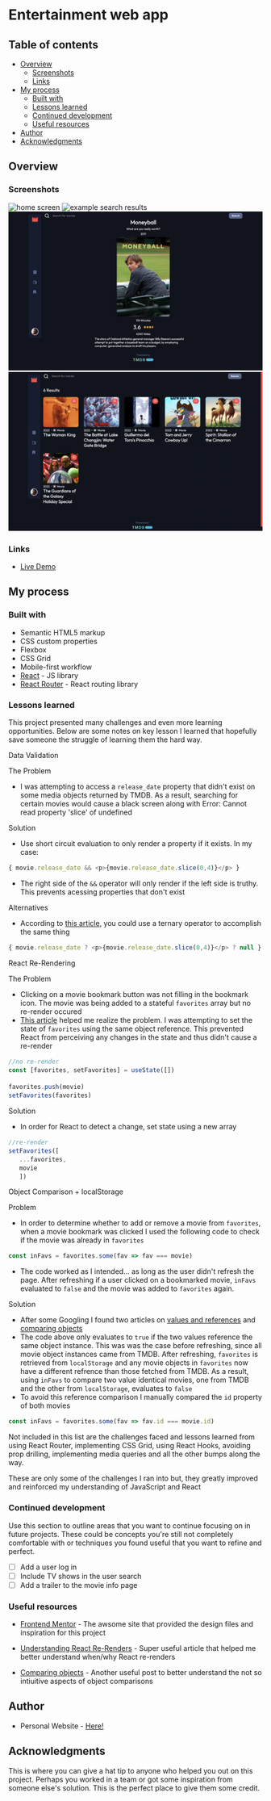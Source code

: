 # Entertainment web app

## Table of contents

- [Overview](#overview)
  - [Screenshots](#screenshots)
  - [Links](#links)
- [My process](#my-process)
  - [Built with](#built-with)
  - [Lessons learned](#lessons-learned)
  - [Continued development](#continued-development)
  - [Useful resources](#useful-resources)
- [Author](#author)
- [Acknowledgments](#acknowledgments)

## Overview

### Screenshots

![home screen](./src/assets/screenshots/home.png?raw=true)
![example search results](./src/assets/screenshots/results.png?raw=true)
![movie info](./src/assets/screenshots/focused.png?raw=true)
![bookmarks page](./src/assets/screenshots/bookmarks.png?raw=true)

### Links
- [Live Demo](https://entertainment-app-4ce2a.web.app/)

## My process

### Built with

- Semantic HTML5 markup
- CSS custom properties
- Flexbox
- CSS Grid
- Mobile-first workflow
- [React](https://reactjs.org/) - JS library
- [React Router](https://reactrouter.com/en/main) - React routing library

### Lessons learned

This project presented many challenges and even more learning opportunities. Below are some notes on key lesson I learned that hopefully save someone the struggle of learning them the hard way.

 Data Validation

 The Problem
 * I was attempting to access a `release_date` property that didn't exist on some media objects returned by TMDB. As a result, searching for certain movies would cause a black screen along with Error: Cannot read property 'slice' of undefined
 
Solution

 * Use short circuit evaluation to only render a property if it exists. In my case: 
 ```js
 { movie.release_date && <p>{movie.release_date.slice(0,4)}</p> }
 ```
 * The right side of the `&&` operator will only render if the left side is truthy. This prevents acessing properties that don't exist

 Alternatives

 * According to [this article](https://medium.com/geekculture/stop-using-for-conditional-rendering-in-react-a0f7b96200f8), you could use a ternary operator to accomplish the same thing
 ```js
 { movie.release_date ? <p>{movie.release_date.slice(0,4)}</p> ? null } 
 ```

 React Re-Rendering

 The Problem

 * Clicking on a movie bookmark button was not filling in the bookmark icon. The movie was being added to a stateful `favorites` array but no re-render occured
 * [This article](https://blog.logrocket.com/how-when-to-force-react-component-re-render/) helped me realize the problem. I was attempting to set the state of `favorites` using the same object reference. This prevented React from perceiving any changes in the state and thus didn't cause a re-render
 ```js
 //no re-render
 const [favorites, setFavorites] = useState([])

favorites.push(movie)
setFavorites(favorites)
 ```

 Solution

 * In order for React to detect a change, set state using a new array

 ```js
 //re-render
 setFavorites([
    ...favorites,
    movie
    ])
 ```

Object Comparison + localStorage

Problem

* In order to determine whether to add or remove a movie from `favorites`, when a movie bookmark was clicked I used the following code to check if the movie was already in `favorites`
```js
const inFavs = favorites.some(fav => fav === movie)
```
* The code worked as I intended... as long as the user didn't refresh the page. After refreshing if a user clicked on
a bookmarked movie, `inFavs`  evaluated to `false` and the movie was added to `favorites` again.

Solution

* After some Googling I found  two articles on [values and references](https://dmitripavlutin.com/value-vs-reference-javascript/)
and [comparing objects](https://dmitripavlutin.com/how-to-compare-objects-in-javascript/)
* The code above only evaluates to `true` if the two values reference the same object instance. This was was the case before refreshing, since all movie object instances came from TMDB. After refreshing, `favorites` is retrieved from `localStorage` and any movie objects in `favorites` now have a different refrence than those fetched from TMDB. As a result, using `inFavs` to compare two value identical movies, one from TMDB and the other from `localStorage`, evaluates to `false`
* To avoid this reference comparison I manually compared the `id` property of both movies
```js
const inFavs = favorites.some(fav => fav.id === movie.id)
```

Not included in this list are the challenges faced and lessons learned from using React Router, implementing CSS Grid, using React Hooks, avoiding prop drilling, implementing media queries and all the other bumps along the way.

These are only some of the challenges I ran into but, they greatly improved and reinforced my understanding of JavaScript and React 


### Continued development

Use this section to outline areas that you want to continue focusing on in future projects. These could be concepts you're still not completely comfortable with or techniques you found useful that you want to refine and perfect.

- [ ]  Add a user log in
- [ ]  Include TV shows in the user search
- [ ]  Add a trailer to the movie info page 

### Useful resources

- [Frontend Mentor](https://www.frontendmentor.io/challenges) - The awsome site that provided the design files and inspiration for this project 

- [Understanding React Re-Renders](https://blog.logrocket.com/how-when-to-force-react-component-re-render/) - Super useful article that helped me better understand when/why React re-renders

- [Comparing objects](https://dmitripavlutin.com/how-to-compare-objects-in-javascript/) - Another useful post to better understand the not so intiuitive aspects of object comparisons 

## Author

- Personal Website - [Here!](https://allanmartinez.me/)


## Acknowledgments

This is where you can give a hat tip to anyone who helped you out on this project. Perhaps you worked in a team or got some inspiration from someone else's solution. This is the perfect place to give them some credit.

